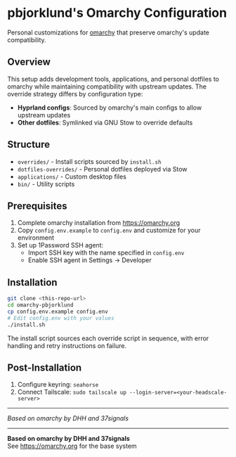 # pbjorklund's Omarchy Configuration

Personal customizations for [omarchy](https://omarchy.org) that preserve omarchy's update compatibility.

## Overview

This setup adds development tools, applications, and personal dotfiles to omarchy while maintaining compatibility with upstream updates. The override strategy differs by configuration type:

- **Hyprland configs**: Sourced by omarchy's main configs to allow upstream updates
- **Other dotfiles**: Symlinked via GNU Stow to override defaults

## Structure

- `overrides/` - Install scripts sourced by `install.sh`
- `dotfiles-overrides/` - Personal dotfiles deployed via Stow
- `applications/` - Custom desktop files
- `bin/` - Utility scripts

## Prerequisites

1. Complete omarchy installation from https://omarchy.org
2. Copy `config.env.example` to `config.env` and customize for your environment
3. Set up 1Password SSH agent:
   - Import SSH key with the name specified in `config.env`
   - Enable SSH agent in Settings → Developer

## Installation

```bash
git clone <this-repo-url>
cd omarchy-pbjorklund
cp config.env.example config.env
# Edit config.env with your values
./install.sh
```

The install script sources each override script in sequence, with error handling and retry instructions on failure.

## Post-Installation

1. Configure keyring: `seahorse`
2. Connect Tailscale: `sudo tailscale up --login-server=<your-headscale-server>`

---

*Based on omarchy by DHH and 37signals*



---

**Based on omarchy by DHH and 37signals**  
See https://omarchy.org for the base system